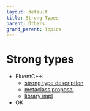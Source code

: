 ```yaml
---
layout: default
title: Strong Types
parent: Others
grand_parent: Topics
---
```

# Strong types

- FluentC++: 
  - [strong type description](https://www.fluentcpp.com/2016/12/08/strong-types-for-strong-interfaces/)
  - [metaclass proposal](https://www.fluentcpp.com/2017/08/08/metaclasses-ultimate-answer-strong-typing-c/)
  - [library impl](https://github.com/joboccara/namedtype)
- OK
